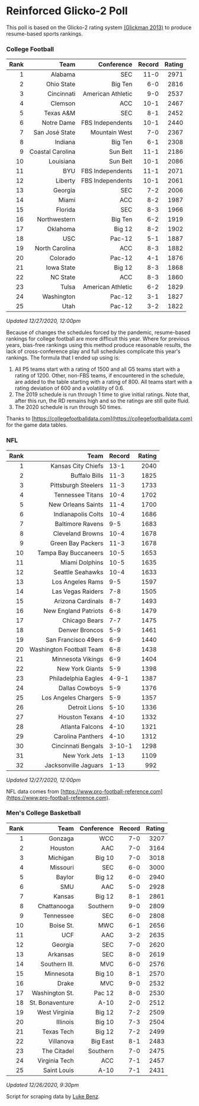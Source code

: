 # Reinforced Glicko-2 Poll

This poll is based on the Glicko-2 rating system [\(Glickman 2013\)](http://glicko.net/glicko/glicko2.pdf) to produce resume-based sports rankings.

### College Football
| Rank  | Team                 | Conference           | Record   | Rating |
| ---:  | ---:                 | ---:                 | ---:     | ---:   |
| 1     | Alabama              | SEC                  | 11-0     | 2971   |
| 2     | Ohio State           | Big Ten              | 6-0      | 2816   |
| 3     | Cincinnati           | American Athletic    | 9-0      | 2537   |
| 4     | Clemson              | ACC                  | 10-1     | 2467   |
| 5     | Texas A&M            | SEC                  | 8-1      | 2452   |
| 6     | Notre Dame           | FBS Independents     | 10-1     | 2440   |
| 7     | San José State       | Mountain West        | 7-0      | 2367   |
| 8     | Indiana              | Big Ten              | 6-1      | 2308   |
| 9     | Coastal Carolina     | Sun Belt             | 11-1     | 2186   |
| 10    | Louisiana            | Sun Belt             | 10-1     | 2086   |
| 11    | BYU                  | FBS Independents     | 11-1     | 2071   |
| 12    | Liberty              | FBS Independents     | 10-1     | 2061   |
| 13    | Georgia              | SEC                  | 7-2      | 2006   |
| 14    | Miami                | ACC                  | 8-2      | 1987   |
| 15    | Florida              | SEC                  | 8-3      | 1966   |
| 16    | Northwestern         | Big Ten              | 6-2      | 1919   |
| 17    | Oklahoma             | Big 12               | 8-2      | 1902   |
| 18    | USC                  | Pac-12               | 5-1      | 1887   |
| 19    | North Carolina       | ACC                  | 8-3      | 1882   |
| 20    | Colorado             | Pac-12               | 4-1      | 1876   |
| 21    | Iowa State           | Big 12               | 8-3      | 1868   |
| 22    | NC State             | ACC                  | 8-3      | 1860   |
| 23    | Tulsa                | American Athletic    | 6-2      | 1829   |
| 24    | Washington           | Pac-12               | 3-1      | 1827   |
| 25    | Utah                 | Pac-12               | 3-2      | 1822   |
_Updated 12/27/2020, 12:00pm_

Because of changes the schedules forced by the pandemic, resume-based rankings for college football are more difficult this year. Where for previous years, bias-free rankings using this method produce reasonable results, the lack of cross-conference play and full schedules complicate this year's rankings. The formula that I ended up using is:

1. All P5 teams start with a rating of 1500 and all G5 teams start with a rating of 1200. Other, non-FBS teams, if encountered in the schedule, are added to the table starting with a rating of 800. All teams start with a rating deviation of 600 and a volatility of 0.6.
2. The 2019 schedule is run through 1 time to give initial ratings. Note that, after this run, the RD remains high and so the ratings are still quite fluid.
3. The 2020 schedule is run through 50 times.

Thanks to [https://collegefootballdata.com](https://collegefootballdata.com) for the game data tables.

### NFL
| Rank  | Team                       | Record   | Rating |
| ---:  | ---:                       | :---     | ---:   |
| 1     | Kansas City Chiefs         | 13-1     | 2040   |
| 2     | Buffalo Bills              | 11-3     | 1825   |
| 3     | Pittsburgh Steelers        | 11-3     | 1733   |
| 4     | Tennessee Titans           | 10-4     | 1702   |
| 5     | New Orleans Saints         | 11-4     | 1700   |
| 6     | Indianapolis Colts         | 10-4     | 1686   |
| 7     | Baltimore Ravens           | 9-5      | 1683   |
| 8     | Cleveland Browns           | 10-4     | 1678   |
| 9     | Green Bay Packers          | 11-3     | 1678   |
| 10    | Tampa Bay Buccaneers       | 10-5     | 1653   |
| 11    | Miami Dolphins             | 10-5     | 1635   |
| 12    | Seattle Seahawks           | 10-4     | 1633   |
| 13    | Los Angeles Rams           | 9-5      | 1597   |
| 14    | Las Vegas Raiders          | 7-8      | 1505   |
| 15    | Arizona Cardinals          | 8-7      | 1493   |
| 16    | New England Patriots       | 6-8      | 1479   |
| 17    | Chicago Bears              | 7-7      | 1475   |
| 18    | Denver Broncos             | 5-9      | 1461   |
| 19    | San Francisco 49ers        | 6-9      | 1440   |
| 20    | Washington Football Team   | 6-8      | 1438   |
| 21    | Minnesota Vikings          | 6-9      | 1404   |
| 22    | New York Giants            | 5-9      | 1398   |
| 23    | Philadelphia Eagles        | 4-9-1    | 1387   |
| 24    | Dallas Cowboys             | 5-9      | 1376   |
| 25    | Los Angeles Chargers       | 5-9      | 1357   |
| 26    | Detroit Lions              | 5-10     | 1336   |
| 27    | Houston Texans             | 4-10     | 1332   |
| 28    | Atlanta Falcons            | 4-10     | 1321   |
| 29    | Carolina Panthers          | 4-10     | 1312   |
| 30    | Cincinnati Bengals         | 3-10-1   | 1298   |
| 31    | New York Jets              | 1-13     | 1109   |
| 32    | Jacksonville Jaguars       | 1-13     | 992    |
_Updated 12/27/2020, 12:00pm_

NFL data comes from [https://www.pro-football-reference.com](https://www.pro-football-reference.com).

### Men's College Basketball
| Rank  | Team                 | Conference | Record   | Rating |
| ---:  | ---:                 | ---:       | ---:     | ---:   |
| 1     | Gonzaga              | WCC        | 7-0      | 3207   |
| 2     | Houston              | AAC        | 7-0      | 3164   |
| 3     | Michigan             | Big 10     | 7-0      | 3018   |
| 4     | Missouri             | SEC        | 6-0      | 3000   |
| 5     | Baylor               | Big 12     | 6-0      | 2940   |
| 6     | SMU                  | AAC        | 5-0      | 2928   |
| 7     | Kansas               | Big 12     | 8-1      | 2861   |
| 8     | Chattanooga          | Southern   | 9-0      | 2809   |
| 9     | Tennessee            | SEC        | 6-0      | 2808   |
| 10    | Boise St.            | MWC        | 6-1      | 2656   |
| 11    | UCF                  | AAC        | 3-2      | 2635   |
| 12    | Georgia              | SEC        | 7-0      | 2620   |
| 13    | Arkansas             | SEC        | 8-0      | 2619   |
| 14    | Southern Ill.        | MVC        | 6-0      | 2576   |
| 15    | Minnesota            | Big 10     | 8-1      | 2570   |
| 16    | Drake                | MVC        | 9-0      | 2532   |
| 17    | Washington St.       | Pac 12     | 8-0      | 2530   |
| 18    | St. Bonaventure      | A-10       | 2-0      | 2512   |
| 19    | West Virginia        | Big 12     | 7-2      | 2509   |
| 20    | Illinois             | Big 10     | 7-3      | 2504   |
| 21    | Texas Tech           | Big 12     | 7-2      | 2499   |
| 22    | Villanova            | Big East   | 8-1      | 2483   |
| 23    | The Citadel          | Southern   | 7-0      | 2475   |
| 24    | Virginia Tech        | ACC        | 7-1      | 2457   |
| 25    | Saint Louis          | A-10       | 7-1      | 2431   |
_Updated 12/26/2020, 9:30pm_

Script for scraping data by [Luke Benz](https://github.com/lbenz730/NCAA_Hoops).
